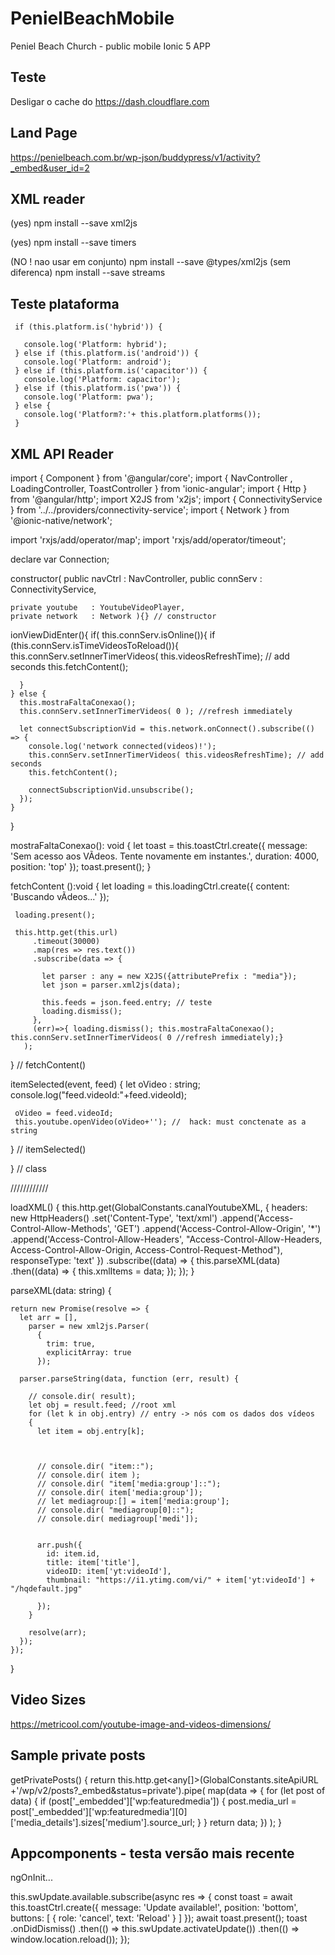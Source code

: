 # PenielBeachMobile
Peniel Beach Church - public mobile Ionic 5 APP

## Teste 

Desligar o cache do https://dash.cloudflare.com


## Land Page

https://penielbeach.com.br/wp-json/buddypress/v1/activity?_embed&user_id=2


## XML reader

(yes) npm install --save xml2js

(yes) npm install --save timers


(NO !  nao usar em conjunto) npm install --save @types/xml2js
(sem diferenca) npm install --save streams



## Teste plataforma

     if (this.platform.is('hybrid')) {

       console.log('Platform: hybrid');
     } else if (this.platform.is('android')) {
       console.log('Platform: android');
     } else if (this.platform.is('capacitor')) {
       console.log('Platform: capacitor');
     } else if (this.platform.is('pwa')) {
       console.log('Platform: pwa');
     } else {
       console.log('Platform?:'+ this.platform.platforms());
     }


## XML API Reader

import { Component }           from '@angular/core';
import { NavController , LoadingController, ToastController } from 'ionic-angular';
import { Http }                from '@angular/http';
import X2JS                    from 'x2js';
import { ConnectivityService } from '../../providers/connectivity-service';
import { Network }             from '@ionic-native/network';

import 'rxjs/add/operator/map';
import 'rxjs/add/operator/timeout';


declare var Connection;


  constructor(
    public navCtrl    : NavController,
    public connServ   : ConnectivityService,

    private youtube   : YoutubeVideoPlayer,
    private network   : Network ){} // constructor


  ionViewDidEnter(){
    if( this.connServ.isOnline()){
      if (this.connServ.isTimeVideosToReload()){
        this.connServ.setInnerTimerVideos( this.videosRefreshTime); // add seconds
        this.fetchContent();

      }
    } else {
      this.mostraFaltaConexao();
      this.connServ.setInnerTimerVideos( 0 ); //refresh immediately

      let connectSubscriptionVid = this.network.onConnect().subscribe(() => {
        console.log('network connected(videos)!');
        this.connServ.setInnerTimerVideos( this.videosRefreshTime); // add seconds
        this.fetchContent();

        connectSubscriptionVid.unsubscribe();
      });
    }
  }



  mostraFaltaConexao(): void {
    let toast = this.toastCtrl.create({
          message: 'Sem acesso aos VÃ­deos. Tente novamente em instantes.',
          duration: 4000,
          position: 'top'
        });
    toast.present();
  }

  fetchContent ():void {
     let loading = this.loadingCtrl.create({
       content: 'Buscando vÃ­deos...'
     });

     loading.present();

     this.http.get(this.url)
         .timeout(30000)
         .map(res => res.text())
         .subscribe(data => {

           let parser : any = new X2JS({attributePrefix : "media"});
           let json = parser.xml2js(data);

           this.feeds = json.feed.entry; // teste
           loading.dismiss();
         },
         (err)=>{ loading.dismiss(); this.mostraFaltaConexao(); this.connServ.setInnerTimerVideos( 0 //refresh immediately);}
       );
   } // fetchContent()

   itemSelected(event, feed) {
     let oVideo : string;
     console.log("feed.videoId:"+feed.videoId);

     oVideo = feed.videoId;
     this.youtube.openVideo(oVideo+''); //  hack: must conctenate as a string

   } // itemSelected()


} // class



////////////

  loadXML() {
    this.http.get(GlobalConstants.canalYoutubeXML,
      {
        headers: new HttpHeaders()
          .set('Content-Type', 'text/xml')
          .append('Access-Control-Allow-Methods', 'GET')
          .append('Access-Control-Allow-Origin', '*')
          .append('Access-Control-Allow-Headers', "Access-Control-Allow-Headers, Access-Control-Allow-Origin, Access-Control-Request-Method"),
        responseType: 'text'
      })
      .subscribe((data) => {
        this.parseXML(data)
          .then((data) => {
            this.xmlItems = data;
          });
      });
  }


  parseXML(data: string) {
    
    return new Promise(resolve => {
      let arr = [],
        parser = new xml2js.Parser(
          {
            trim: true,
            explicitArray: true
          });

      parser.parseString(data, function (err, result) {

        // console.dir( result);
        let obj = result.feed; //root xml
        for (let k in obj.entry) // entry -> nós com os dados dos vídeos
        {
          let item = obj.entry[k];



          // console.dir( "item::");
          // console.dir( item );
          // console.dir( "item['media:group']::");
          // console.dir( item['media:group']);
          // let mediagroup:[] = item['media:group'];
          // console.dir( "mediagroup[0]::");
          // console.dir( mediagroup['medi']);


          arr.push({
            id: item.id,
            title: item['title'],
            videoID: item['yt:videoId'],
            thumbnail: "https://i1.ytimg.com/vi/" + item['yt:videoId'] + "/hqdefault.jpg"

          });
        }

        resolve(arr);
      });
    });
  }

## Video Sizes

https://metricool.com/youtube-image-and-videos-dimensions/


## Sample private posts

 getPrivatePosts() {
   return this.http.get<any[]>(GlobalConstants.siteApiURL +'/wp/v2/posts?_embed&status=private').pipe(
     map(data => {
       for (let post of data) {
         if (post['_embedded']['wp:featuredmedia']) {
           post.media_url =
             post['_embedded']['wp:featuredmedia'][0]['media_details'].sizes['medium'].source_url;
         }
       }
       return data;
     })
   );
 }

## Appcomponents - testa versão mais recente

ngOnInit...

 this.swUpdate.available.subscribe(async res => {
   const toast = await this.toastCtrl.create({
     message: 'Update available!',
     position: 'bottom',
     buttons: [
       {
         role: 'cancel',
         text: 'Reload'
       }
     ]
   });
   await toast.present();
   toast
     .onDidDismiss()
     .then(() => this.swUpdate.activateUpdate())
     .then(() => window.location.reload());
 });

